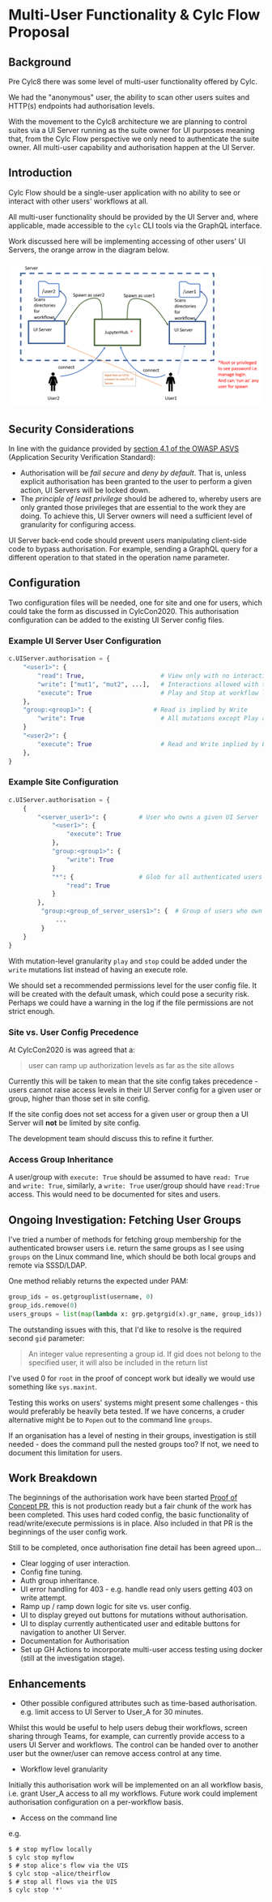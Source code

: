# Multi-User Functionality & Cylc Flow Proposal

## Background

Pre Cylc8 there was some level of multi-user functionality offered by Cylc.

We had the "anonymous" user, the ability to scan other users suites and HTTP(s)
endpoints had authorisation levels.

With the movement to the Cylc8 architecture we are planning to control suites
via a UI Server running as the suite owner for UI purposes meaning that, from
the Cylc Flow perspective we only need to authenticate the suite owner. All
multi-user capability and authorisation happen at the UI Server.

## Introduction

Cylc Flow should be a single-user application with no ability to see or
interact with other users' workflows at all.

All multi-user functionality should be provided by the UI Server and, where
applicable, made accessible to the ``cylc`` CLI tools via the GraphQL
interface.

Work discussed here will be implementing accessing of other users' UI Servers, the orange arrow in the diagram below.

![Cylc-8 Authorisation](img/cylc-8-auth.png "Cylc-8 Authorisation")

## Security Considerations

In line with the guidance provided by [section 4.1 of the OWASP ASVS](https://github.com/OWASP/ASVS/blob/master/4.0/en/0x12-V4-Access-Control.md#v41-general-access-control-design) (Application Security Verification Standard):

* Authorisation will be *fail secure* and *deny by default*. That is, unless explicit authorisation has been granted to the user to perform a given action, UI Servers will be locked down.
* The *principle of least privilege* should be adhered to, whereby users are only granted those privileges that are essential to the work they are doing. To achieve this, UI Server owners will need a sufficient level of granularity for configuring access.

UI Server back-end code should prevent users manipulating client-side code to bypass authorisation. For example, sending a GraphQL query for a different operation to that stated in the operation name parameter.

## Configuration

Two configuration files will be needed, one for site and one for users, which could take the form as discussed in CylcCon2020. This authorisation configuration can be added to the existing UI Server config files.

### Example UI Server User Configuration

```python
c.UIServer.authorisation = {
    "<user1>": {
        "read": True,                     # View only with no interaction allowed
        "write": ["mut1", "mut2", ...],   # Interactions allowed with tasks
        "execute": True                   # Play and Stop at workflow level
    },
    "group:<group1>": {                 # Read is implied by Write
        "write": True                     # All mutations except Play and Stop
    }
    "<user2>": {
        "execute": True                   # Read and Write implied by Execute
    },    
}
```

### Example Site Configuration

```python
c.UIServer.authorisation = {
    { 
        "<server_user1>": {         # User who owns a given UI Server
            "<user1>": {
                "execute": True                   
            },
            "group:<group1>": {              
                "write": True                  
            }
            "*": {                  # Glob for all authenticated users
                "read": True                  
            }
        },
         "group:<group_of_server_users1>": {  # Group of users who own UI Servers  
             ...
         }
    }    
}
```

With mutation-level granularity `play` and `stop` could be added under the `write` mutations list instead of having an execute role.

We should set a recommended permissions level for the user config file. It will be created with the default umask, which could pose a security risk. Perhaps we could have a warning in the log if the file permissions are not strict enough.  

### Site vs. User Config Precedence

At CylcCon2020 is was agreed that a:

> user can ramp up authorization levels as far as the site allows

Currently this will be taken to mean that the site config takes precedence - users cannot raise access levels in their UI Server config for a given user or group, higher than those set in site config.

If the site config does not set access for a given user or group then a UI Server will **not** be limited by site config.

The development team should discuss this to refine it further.

### Access Group Inheritance

A user/group with `execute: True` should be assumed to have `read: True` and `write: True`, similarly, a `write: True` user/group should have `read:True` access.
This would need to be documented for sites and users.

## Ongoing Investigation: Fetching User Groups

I've tried a number of methods for fetching group membership for the authenticated browser users i.e. return the same groups as I see using `groups` on the Linux command line, which should be both local groups and remote via SSSD/LDAP.

One method reliably returns the expected under PAM:

```python
group_ids = os.getgrouplist(username, 0)
group_ids.remove(0)
users_groups = list(map(lambda x: grp.getgrgid(x).gr_name, group_ids))
```

The outstanding issues with this, that I'd like to resolve is the required second `gid` parameter:

> An integer value representing a group id.
> If gid does not belong to the specified user, it will also be included in the return list

I've used 0 for `root` in the proof of concept work but ideally we would use something like `sys.maxint`.

Testing this works on users' systems might present some challenges - this would preferably be heavily beta tested. If we have concerns, a cruder alternative might be to `Popen` out to the command line `groups`.

If an organisation has a level of nesting in their groups, investigation is still needed - does the command pull the nested groups too? If not, we need to document this limitation for users.

## Work Breakdown

The beginnings of the authorisation work have been started [Proof of Concept PR](https://github.com/cylc/cylc-uiserver/pull/204), this is not production ready but a fair chunk of the work has been completed.
This uses hard coded config, the basic functionality of read/write/execute permissions is in place.
Also included in that PR is the beginnings of the user config work.

Still to be completed, once authorisation fine detail has been agreed upon...

* Clear logging of user interaction.
* Config fine tuning.
* Auth group inheritance.
* UI error handling for 403 - e.g. handle read only users getting 403 on write attempt.
* Ramp up / ramp down logic for site vs. user config.
* UI to display greyed out buttons for mutations without authorisation.
* UI to display currently authenticated user and editable buttons for navigation to another UI Server.
* Documentation for Authorisation
* Set up GH Actions to incorporate multi-user access testing using docker (still at the investigation stage).

## Enhancements

* Other possible configured attributes such as time-based authorisation. e.g. limit access to UI Server to User_A for 30 minutes.

Whilst this would be useful to help users debug their workflows, screen sharing through Teams, for example, can currently provide access to a users UI Server and workflows. The control can be handed over to another user but the owner/user can remove access control at any time.

* Workflow level granularity

Initially this authorisation work will be implemented on an all workflow basis, i.e. grant User_A access to all my workflows.
Future work could implement authorisation configuration on a per-workflow basis.

* Access on the command line

e.g.

```console
$ # stop myflow locally
$ cylc stop myflow
$ # stop alice's flow via the UIS
$ cylc stop ~alice/theirflow
$ # stop all flows via the UIS
$ cylc stop '*'
```
